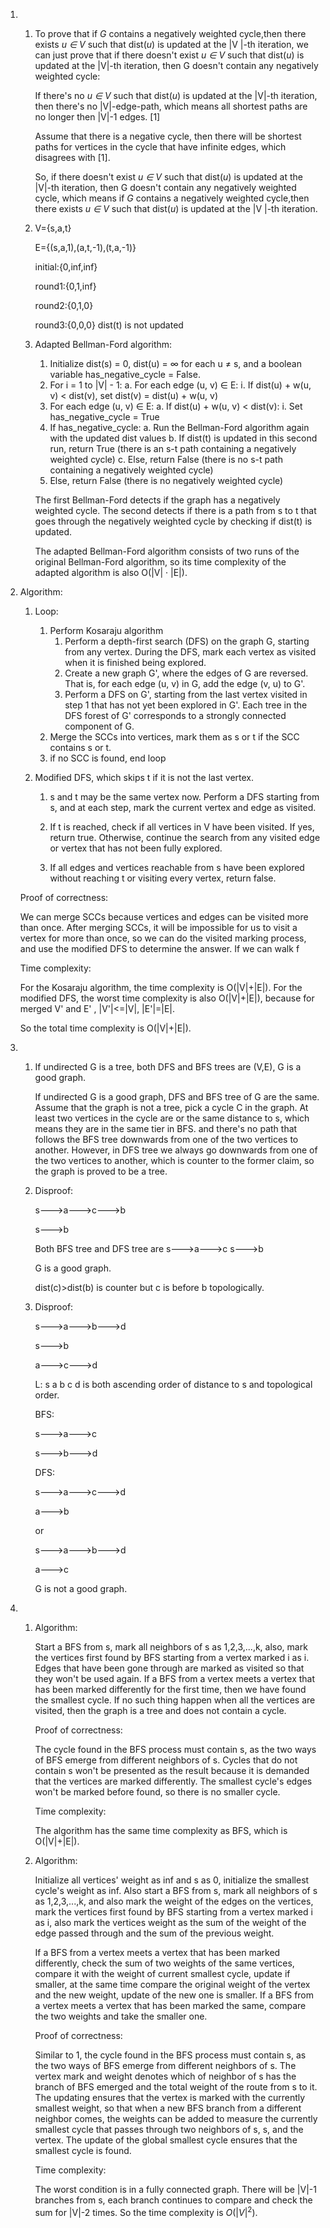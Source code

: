 1. 1. To prove that  if *G* contains a negatively weighted cycle,then there exists *u* *∈* *V* such that dist(*u*) is updated at the |V |-th iteration, we can just prove that if there doesn't exist *u* *∈* *V* such that dist(*u*) is updated at the |V|-th iteration, then G doesn't contain any negatively weighted cycle:

      If there's no *u* *∈* *V* such that dist(*u*) is updated at the |V|-th iteration, then there's no |V|-edge-path, which means all shortest paths are no longer then |V|-1 edges. [1]

      Assume that there is a negative cycle, then there will be shortest paths for vertices in the cycle that have infinite edges, which disagrees with [1].

      So,  if there doesn't exist *u* *∈* *V* such that dist(*u*) is updated at the |V|-th iteration, then G doesn't contain any negatively weighted cycle, which means if *G* contains a negatively weighted cycle,then there exists *u* *∈* *V* such that dist(*u*) is updated at the |V |-th iteration.

      

   2. V={s,a,t}

      E={(s,a,1),(a,t,-1),(t,a,-1)}

      initial:{0,inf,inf}

      round1:{0,1,inf}

      round2:{0,1,0}

      round3:{0,0,0} dist(t) is not updated

      

   3. Adapted Bellman-Ford algorithm:

      1. Initialize dist(s) = 0, dist(u) = ∞ for each u ≠ s, and a boolean variable has_negative_cycle = False.
      2. For i = 1 to |V| - 1: a. For each edge (u, v) ∈ E: i. If dist(u) + w(u, v) < dist(v), set dist(v) = dist(u) + w(u, v)
      3. For each edge (u, v) ∈ E: a. If dist(u) + w(u, v) < dist(v): i. Set has_negative_cycle = True
      4. If has_negative_cycle: a. Run the Bellman-Ford algorithm again with the updated dist values b. If dist(t) is updated in this second run, return True (there is an s-t path containing a negatively weighted cycle) c. Else, return False (there is no s-t path containing a negatively weighted cycle)
      5. Else, return False (there is no negatively weighted cycle)

      The first Bellman-Ford detects if the graph has a negatively weighted cycle. The second detects if there is a path from s to t that goes through the negatively weighted cycle by checking if dist(t) is updated. 

      The adapted Bellman-Ford algorithm consists of two runs of the original Bellman-Ford algorithm, so its time complexity of the adapted algorithm is also O(|V| · |E|).
      
      

2. Algorithm: 

   1. Loop:

      1. Perform Kosaraju algorithm
         1. Perform a depth-first search (DFS) on the graph G, starting from any vertex. During the DFS, mark each vertex as visited when it is finished being explored.
         2. Create a new graph G', where the edges of G are reversed. That is, for each edge (u, v) in G, add the edge (v, u) to G'.
         3. Perform a DFS on G', starting from the last vertex visited in step 1 that has not yet been explored in G'. Each tree in the DFS forest of G' corresponds to a strongly connected component of G.
      2. Merge the SCCs into vertices, mark them as s or t if the SCC contains s or t.
      3. if no SCC is found, end loop

   2. Modified DFS, which skips t if it is not the last vertex. 

      1. s and t may be the same vertex now. Perform a DFS starting from s, and at each step, mark the current vertex and edge as visited.

      2. If t is reached, check if all vertices in V have been visited. If yes, return true. Otherwise, continue the search from any visited edge or vertex that has not been fully explored.

      3. If all edges and vertices reachable from s have been explored without reaching t or visiting every vertex, return false.

         

   Proof of correctness:

   We can merge SCCs because vertices and edges can be visited more than once. After merging SCCs, it will be impossible for us to visit a vertex for more than once, so we can do the visited marking process, and use the modified DFS to determine the answer. If we can walk f

   

   Time complexity:

   For the Kosaraju algorithm, the time complexity is O(|V|+|E|). For the modified DFS, the worst time complexity is also O(|V|+|E|), because for merged V' and E' , |V'|<=|V|, |E'|=|E|.

   So the total time complexity is O(|V|+|E|).

   

3. 1. If undirected G is a tree, both DFS and BFS trees are (V,E), G is a good graph.

      If undirected G is a good graph,  DFS and BFS tree of G are the same. Assume that the graph is not a tree, pick a cycle C in the graph. At least two vertices in the cycle are or the same distance to s, which means they are in the same tier in BFS. and there's no path that follows the BFS tree downwards from one of the two vertices to another. However, in DFS tree we always go downwards from one of the two vertices to another, which is counter to the former claim, so the graph is proved to be a tree.

      

   2. Disproof:

      s--->a--->c--->b

      s--->b

      Both BFS tree and DFS tree are s--->a--->c   s--->b

      G is a good graph.

      dist(c)>dist(b) is counter but c is before b topologically.

      

   3. Disproof:

      s--->a--->b--->d

      s--->b

      a--->c--->d

      L: s a b c d is both ascending order of distance to s and topological order.

      BFS: 

      s--->a--->c

      s--->b--->d

      DFS:

      s--->a--->c--->d

      a--->b

      or

      s--->a--->b--->d

      a--->c

      G is not a good graph.

4. 1. Algorithm: 

      Start a BFS from s, mark all neighbors of s as 1,2,3,...,k, also, mark the vertices first found by BFS starting from a vertex marked i as i. Edges that have been gone through are marked as visited so that they won't be used again. If a BFS from a vertex meets a vertex that has been marked differently for the first time, then we have found the smallest cycle. If no such thing happen when all the vertices are visited, then the graph is a tree and does not contain a cycle.

      

      Proof of correctness:

      The cycle found in the BFS process must contain s, as the two ways of BFS emerge from different neighbors of s. Cycles that do not contain s won't be presented as the result because it is demanded that the vertices are marked differently. The smallest cycle's edges won't be marked before found, so there is no smaller cycle. 

      

      Time complexity:

      The algorithm has the same time complexity as BFS, which is O(|V|+|E|).

      

   2. Algorithm:

      Initialize all vertices' weight as inf and s as 0, initialize the smallest cycle's weight as inf. Also start a BFS from s, mark all neighbors of s as 1,2,3,...,k, and also mark the weight of the edges on the vertices, mark the vertices first found by BFS starting from a vertex marked i as i, also mark the vertices weight as the sum of the weight of the edge passed through and the sum of the previous weight. 

      If a BFS from a vertex meets a vertex that has been marked differently, check the sum of two weights of the same vertices, compare it with the weight of current smallest cycle, update if smaller, at the same time compare the original weight of the vertex and the new weight, update of the new one is smaller. If a BFS from a vertex meets a vertex that has been marked the same, compare the two weights and take the smaller one. 

      

      Proof of correctness:

      Similar to 1, the cycle found in the BFS process must contain s, as the two ways of BFS emerge from different neighbors of s. The vertex mark and weight denotes which of neighbor of s has the branch of BFS emerged and the total weight of the route from s to it. The updating ensures that the vertex is marked with the currently smallest weight, so that when a new BFS branch from a different neighbor comes, the weights can be added to measure the currently smallest cycle that passes through two neighbors of s, s, and the vertex. The update of the global smallest cycle ensures that the smallest cycle is found. 

      

      Time complexity:

      The worst condition is in a fully connected graph. There will be |V|-1  branches from s, each branch continues to compare and check the sum for |V|-2 times. So the time complexity is $O(|V|^2)$.